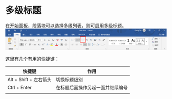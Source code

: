 # 多级标题
在开始面板，段落块可以选择多级列表，则可启用多级标题。
![image-20201027085651945](Word学习笔记.assets/image-20201027085651945.png)

这里有几个有用的快捷键：

| 快捷键                 | 作用                             |
| ---------------------- | -------------------------------- |
| Alt + Shift + 左右箭头 | 切换标题级别                     |
| Ctrl + Enter           | 在标题后面操作另起一面并继续编号 |
|                        |                                  |

